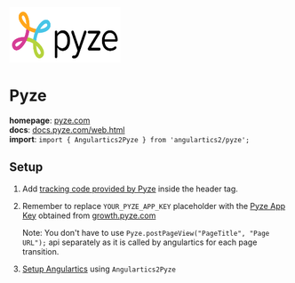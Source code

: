 <img 
    src="../../../assets/svg/pyze.svg" 
    alt="pyze analytics logo"
    height="100px"
    width="200px" />

# Pyze 

__homepage__: [pyze.com](https://www.pyze.com/)  
__docs__: [docs.pyze.com/web.html](https://docs.pyze.com/web.html)  
__import__: `import { Angulartics2Pyze } from 'angulartics2/pyze';`  

## Setup

1. Add [tracking code provided by Pyze](https://docs.pyze.com/web.html#add-code-in-your-web-or-saas-app-to-use-the-pyze-sdk) inside the header tag.

2. Remember to replace `YOUR_PYZE_APP_KEY` placeholder with the [Pyze App Key](https://docs.pyze.com/web.html#get-pyze-app-key) obtained from [growth.pyze.com](https://growth.pyze.com)

   Note: You don't have to use `Pyze.postPageView("PageTitle", "Page URL");` api separately as it is called by angulartics for each page transition. 

3. [Setup Angulartics](https://github.com/angulartics/angulartics2/tree/master#installation) using `Angulartics2Pyze`
